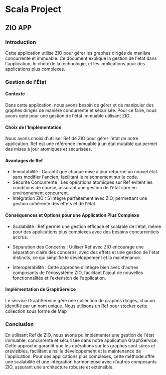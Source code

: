 # Scala Project

## ZIO APP
### Introduction
Cette application utilise ZIO pour gérer les graphes dirigés de manière concurrente et immuable. Ce document explique la gestion de l'état dans l'application, le choix de la technologie, et les implications pour des applications plus complexes.

### Gestion de l'État
#### Contexte

Dans cette application, nous avons besoin de gérer et de manipuler des graphes dirigés de manière concurrente et sécurisée. Pour ce faire, nous avons opté pour une gestion de l'état immuable utilisant ZIO.

#### Choix de l'Implémentation

Nous avons choisi d'utiliser Ref de ZIO pour gérer l'état de notre application. Ref est une référence immuable à un état mutable qui permet des mises à jour atomiques et sécurisées.

#### Avantages de Ref
- Immutabilité : Garantit que chaque mise à jour retourne un nouvel état sans modifier l'ancien, facilitant le raisonnement sur le code.
- Sécurité Concurrente : Les opérations atomiques sur Ref évitent les conditions de course, assurant une gestion de l'état sûre en environnement concurrent.
- Intégration ZIO : S'intègre parfaitement avec ZIO, permettant une gestion cohérente des effets et de l'état.

#### Conséquences et Options pour une Application Plus Complexe
- Scalabilité : Ref permet une gestion efficace et scalable de l'état, même pour des applications plus complexes avec des besoins concurrentiels accrus.

- Séparation des Concerns : Utiliser Ref avec ZIO encourage une séparation claire des concerns, avec des effets et une gestion de l'état distincts, ce qui simplifie le développement et la maintenance.

- Interopérabilité : Cette approche s'intègre bien avec d'autres composants de l'écosystème ZIO, facilitant l'ajout de nouvelles fonctionnalités et l'extension de l'application.

#### Implémentation de GraphService
Le service GraphService gère une collection de graphes dirigés, chacun identifié par un nom unique. Nous utilisons un Ref pour stocker cette collection sous forme de Map

### Conclusion
En utilisant Ref de ZIO, nous avons pu implémenter une gestion de l'état immuable, concurrente et sécurisée dans notre application GraphService. Cette approche garantit que les opérations sur les graphes sont sûres et prévisibles, facilitant ainsi le développement et la maintenance de l'application. Pour des applications plus complexes, cette méthode offre une scalabilité et une intégration harmonieuse avec d'autres composants ZIO, assurant une architecture robuste et extensible.